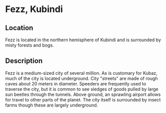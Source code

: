 # Fezz, Kubindi
## Location
Fezz is located in the northern hemisphere of Kubindi and is surrounded by misty forests and bogs.

## Description
Fezz is a medium-sized city of several million. As is customary for Kubaz, much of the city is located underground.
City "streets" are made of rough caves about 20 meters in diameter. Speeders are frequently used to traverse the city,
but it is common to see sledges of goods pulled by large sun beetles through the tunnels. Above ground, an sprawling
airport allows for travel to other parts of the planet. The city itself is surrounded by insect farms though these
are largely underground.